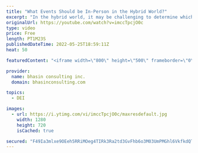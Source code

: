 ```yaml
---
title: "What Events Should be In-Person in the Hybrid World?"
excerpt: "In the hybrid world, it may be challenging to determine which activities, meetings and events should take place in person instead of virtually. In this video, bci’s CEO and DEI expert Ritu Bhasin breaks down a list of recommendations for the types of team interactions to hold in-person, if possible."
originalUrl: https://youtube.com/watch?v=imccTpcjO0c
type: video
price: Free
length: PT1M23S
publishedDateTime: 2022-05-25T18:59:11Z
heat: 50

featuredContent: "<iframe width=\"800\" height=\"500\" frameborder=\"0\" src=\"https://www.youtube.com/embed/imccTpcjO0c\" allow=\"accelerometer; autoplay; encrypted-media; gyroscope; picture-in-picture\" allowfullscreen></iframe>"

provider:
  name: bhasin consulting inc.
  domain: bhasinconsulting.com

topics:
  - DEI

images:
  - url: https://i.ytimg.com/vi/imccTpcjO0c/maxresdefault.jpg
    width: 1280
    height: 720
    isCached: true

secured: "F49Ia3mlxe9OEeh5RRiMOeg4TIRk3Ra2td3GvFhb6o3M03UmPMGhl6VkfkdQT2OgzXNUthNkCDN7EYl6fOM6/lTEdDtVVIoOcvufrnx8KNHykQACx4PmHw1vuhmwBZaEga+KZ1TVOKdsj3PB18Sz3SAx5AdpY4xOBv9cCaNeQiL1cgdD9hyfOYY68N1ABiESd5xA31A1gZQLq2FPRG6eWymXEGmFGb6erq+2E7eRv1ixm6HI4leV4icPBixLcIdOKJD9DFLdCBke3DBCFIi9McdJF71aFnd4Rr/sCo+NE7G+d0mVeDzMLL9rn8HgIlxQwEEMeHTD/I+kPBrx9Izoe3DErc26WA3O1MoEhpR3YssUD5JVXOFB9YH6zfeKGhdVnZG4l7Gy138KzDOU41921PSbXzSP3pPoR+UeWzDQPDI=;7HiefFWGVQXR/YjHFx2P7A=="
---
```


